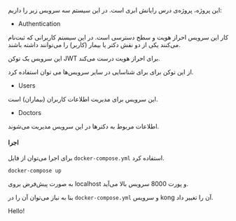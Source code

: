 این پروژه، پروژه‌ی درس رایانش ابری است. در این سیستم سه سرویس زیر را داریم:

* Authentication

کار این سرویس احراز هویت و سطح دسترسی است. در این سیستم کاربرانی که ثبت‌نام می‌کنند یکی از دو نقش دکتر یا بیمار (کاربر) را می‌توانند داشته باشند.

این سرویس یک توکن JWT برای احراز هویت درست می‌کند.

از این توکن برای برای شناسایی در سایر سرویس‌ها می توان استفاده کرد.

* Users

این سرویس برای مدیریت اطلاعات کاربران (بیماران) است. 

* Doctors

اطلاعات مربوط به دکترها در این سرویس مدیریت می‌شوند.


#### اجرا
برای اجرا می‌توان از فایل `docker-compose.yml` استفاده کرد.

```
docker-compose up
```

به صورت پیش‌فرض بروی localhost و پورت 8000 سرویس بالا می‌آید.

بنا به نیاز می‌توان آن را در `docker-compose.yml` و سرویس kong آن را تغییر داد.

Hello!